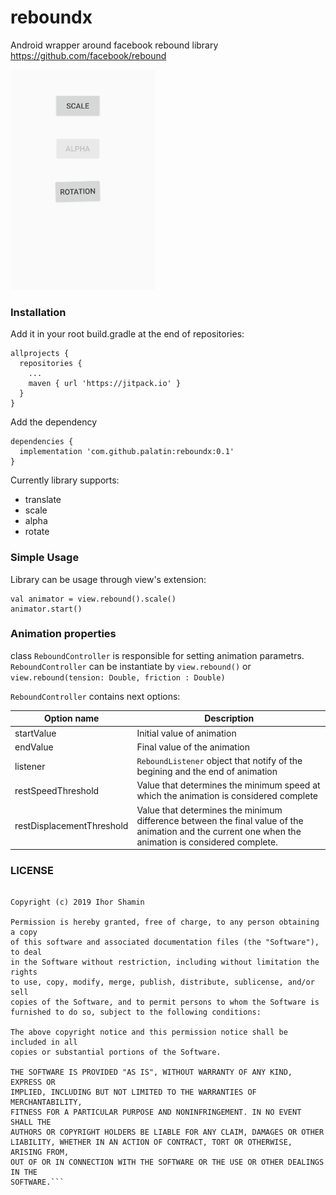 # reboundx

Android wrapper around facebook rebound library https://github.com/facebook/rebound

<img src="/present.gif" alt="sample" title="sample" />

### Installation

Add it in your root build.gradle at the end of repositories:
```
allprojects {
  repositories {
    ...	
    maven { url 'https://jitpack.io' }
  }
}
```

Add the dependency
```
dependencies {
  implementation 'com.github.palatin:reboundx:0.1'
}
```

Currently library supports:

+ translate
+ scale
+ alpha
+ rotate

### Simple Usage

Library can be usage through view's extension:
```
val animator = view.rebound().scale()
animator.start()
```

### Animation properties
class ```ReboundController``` is responsible for setting animation parametrs. ```ReboundController``` can be instantiate by ```view.rebound()``` or ```view.rebound(tension: Double, friction : Double)```

```ReboundController``` contains next options:

| Option name        |    Description   |
| ------------- | ------------- |
| startValue         | Initial value of animation    |
| endValue           | Final value of the animation  |
| listener           | ```ReboundListener``` object that notify of the begining and the end of animation  |
| restSpeedThreshold | Value that determines the minimum speed at which the animation is considered complete  |
| restDisplacementThreshold | Value that determines the minimum difference between the final value of the animation and the current one when the animation is considered complete.  |

### LICENSE

```MIT License

Copyright (c) 2019 Ihor Shamin

Permission is hereby granted, free of charge, to any person obtaining a copy
of this software and associated documentation files (the "Software"), to deal
in the Software without restriction, including without limitation the rights
to use, copy, modify, merge, publish, distribute, sublicense, and/or sell
copies of the Software, and to permit persons to whom the Software is
furnished to do so, subject to the following conditions:

The above copyright notice and this permission notice shall be included in all
copies or substantial portions of the Software.

THE SOFTWARE IS PROVIDED "AS IS", WITHOUT WARRANTY OF ANY KIND, EXPRESS OR
IMPLIED, INCLUDING BUT NOT LIMITED TO THE WARRANTIES OF MERCHANTABILITY,
FITNESS FOR A PARTICULAR PURPOSE AND NONINFRINGEMENT. IN NO EVENT SHALL THE
AUTHORS OR COPYRIGHT HOLDERS BE LIABLE FOR ANY CLAIM, DAMAGES OR OTHER
LIABILITY, WHETHER IN AN ACTION OF CONTRACT, TORT OR OTHERWISE, ARISING FROM,
OUT OF OR IN CONNECTION WITH THE SOFTWARE OR THE USE OR OTHER DEALINGS IN THE
SOFTWARE.```
